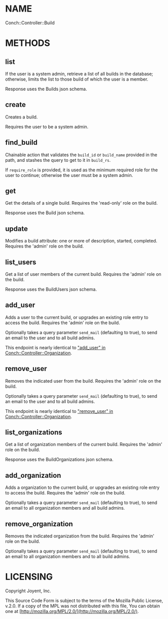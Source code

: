 # NAME

Conch::Controller::Build

# METHODS

## list

If the user is a system admin, retrieve a list of all builds in the database; otherwise,
limits the list to those build of which the user is a member.

Response uses the Builds json schema.

## create

Creates a build.

Requires the user to be a system admin.

## find\_build

Chainable action that validates the `build_id` or `build_name` provided in the
path, and stashes the query to get to it in `build_rs`.

If `require_role` is provided, it is used as the minimum required role for the user to
continue; otherwise the user must be a system admin.

## get

Get the details of a single build.
Requires the 'read-only' role on the build.

Response uses the Build json schema.

## update

Modifies a build attribute: one or more of description, started, completed.
Requires the 'admin' role on the build.

## list\_users

Get a list of user members of the current build.
Requires the 'admin' role on the build.

Response uses the BuildUsers json schema.

## add\_user

Adds a user to the current build, or upgrades an existing role entry to access the build.
Requires the 'admin' role on the build.

Optionally takes a query parameter `send_mail` (defaulting to true), to send an email
to the user and to all build admins.

This endpoint is nearly identical to ["add\_user" in Conch::Controller::Organization](../modules/Conch::Controller::Organization#add_user).

## remove\_user

Removes the indicated user from the build.
Requires the 'admin' role on the build.

Optionally takes a query parameter `send_mail` (defaulting to true), to send an email
to the user and to all build admins.

This endpoint is nearly identical to ["remove\_user" in Conch::Controller::Organization](../modules/Conch::Controller::Organization#remove_user).

## list\_organizations

Get a list of organization members of the current build.
Requires the 'admin' role on the build.

Response uses the BuildOrganizations json schema.

## add\_organization

Adds a organization to the current build, or upgrades an existing role entry to access the
build.
Requires the 'admin' role on the build.

Optionally takes a query parameter `send_mail` (defaulting to true), to send an email
to all organization members and all build admins.

## remove\_organization

Removes the indicated organization from the build.
Requires the 'admin' role on the build.

Optionally takes a query parameter `send_mail` (defaulting to true), to send an email
to all organization members and to all build admins.

# LICENSING

Copyright Joyent, Inc.

This Source Code Form is subject to the terms of the Mozilla Public License,
v.2.0. If a copy of the MPL was not distributed with this file, You can obtain
one at [http://mozilla.org/MPL/2.0/](http://mozilla.org/MPL/2.0/).
